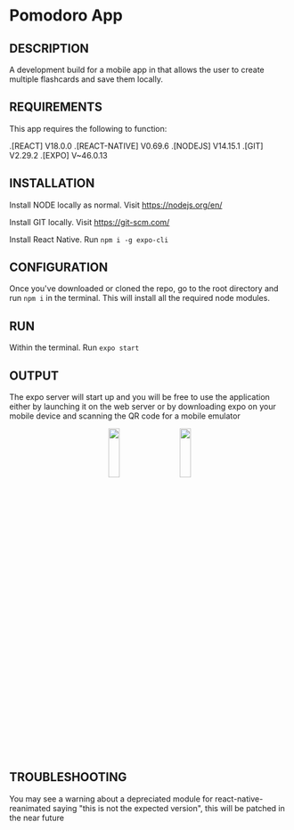 # Pomodoro App

DESCRIPTION
-----------------------------------------------------------------------------------
A development build for a mobile app in that allows the user to create multiple flashcards and save them locally.



REQUIREMENTS
-----------------------------------------------------------------------------------
This app requires the following to function:

.[REACT] V18.0.0
.[REACT-NATIVE] V0.69.6
.[NODEJS] V14.15.1
.[GIT] V2.29.2
.[EXPO] V~46.0.13



INSTALLATION
-----------------------------------------------------------------------------------
Install NODE locally as normal. Visit 
https://nodejs.org/en/

Install GIT locally. Visit 
https://git-scm.com/

Install React Native. Run
`npm i -g expo-cli`



CONFIGURATION
----------------------------------------------------------------------------------
Once you've downloaded or cloned the repo, go to the root directory 
and run `npm i` in the terminal. This will install all the required node modules.



RUN
----------------------------------------------------------------------------------
Within the terminal. Run 
`expo start`



OUTPUT
----------------------------------------------------------------------------------
The expo server will start up and you will be free to use the 
application either by launching it on the web server or by downloading expo on your mobile device
and scanning the QR code for a mobile emulator

<div align="center">
<img src="https://user-images.githubusercontent.com/58669882/202255635-784a4aab-c44b-40b2-a315-8906c4864d85.jpg" width="20%" height="15%">
&nbsp;
&nbsp;
&nbsp;
<img src="https://user-images.githubusercontent.com/58669882/202255596-84b776eb-a261-4c79-8a00-b94f29ab1305.jpg" width="20%" height="15%">
</div>




TROUBLESHOOTING
---------------------------------------------------------------------------------
You may see a warning about a depreciated module for react-native-reanimated saying "this is not the expected version", this will be patched in the near future
